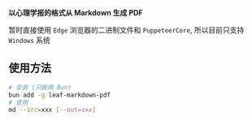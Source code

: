 **以心理学报的格式从 Markdown 生成 PDF**

暂时直接使用 `Edge` 浏览器的二进制文件和 `PuppeteerCore`, 所以目前只支持 `Windows` 系统

## 使用方法
```bash
# 安装 (只能用 Bun)
bun add -g leaf-markdown-pdf
# 使用
md --src=xxx [--out=xxx]
```